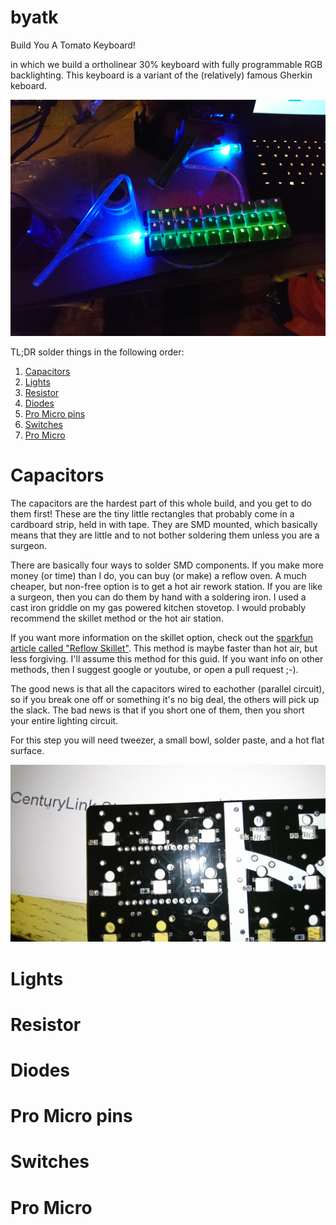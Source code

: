 # byatk
Build You A Tomato Keyboard!

in which we build a ortholinear 30% keyboard with fully programmable RGB backlighting.
This keyboard is a variant of the (relatively) famous Gherkin keboard.

![Finished](images/finished.jpg)

TL;DR solder things in the following order:
1. [Capacitors](#capacitors)
2. [Lights](#lights)
3. [Resistor](#resistor)
4. [Diodes](#diodes)
5. [Pro Micro pins](#pro-micro-pins)
6. [Switches](#switches)
7. [Pro Micro](#pro-micro)

# Capacitors
The capacitors are the hardest part of this whole build, and you get to do them first! These are the tiny little rectangles that probably come in a cardboard strip, held in with tape. They are SMD mounted, which basically means that they are little and to not bother soldering them unless you are a surgeon.

There are basically four ways to solder SMD components. If you make more money (or time) than I do, you can buy (or make) a reflow oven. A much cheaper, but non-free option is to get a hot air rework station. If you are like a surgeon, then you can do them by hand with a soldering iron. I used a cast iron griddle on my gas powered kitchen stovetop. I would probably recommend the skillet method or the hot air station.

If you want more information on the skillet option, check out the [sparkfun article called "Reflow Skillet"](https://www.sparkfun.com/tutorials/59). This method is maybe faster than hot air, but less forgiving. I'll assume this method for this guid. If you want info on other methods, then I suggest google or youtube, or open a pull request ;-).

The good news is that all the capacitors wired to eachother (parallel circuit), so if you break one off or something it's no big deal, the others will pick up the slack. The bad news is that if you short one of them, then you short your entire lighting circuit.

For this step you will need tweezer, a small bowl, solder paste, and a hot flat surface.


![](images/placing_capacitors.jpg)
# Lights
# Resistor
# Diodes
# Pro Micro pins
# Switches
# Pro Micro